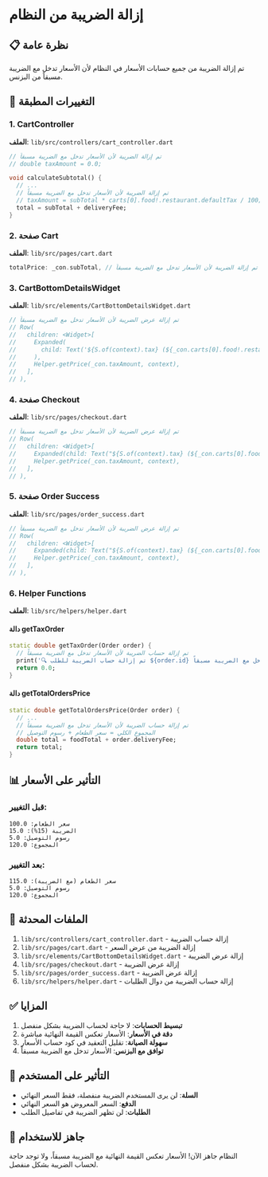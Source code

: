 # إزالة الضريبة من النظام

## 📋 نظرة عامة

تم إزالة الضريبة من جميع حسابات الأسعار في النظام لأن الأسعار تدخل مع الضريبة مسبقاً من البزنس.

## 🔧 التغييرات المطبقة

### 1. CartController
**الملف**: `lib/src/controllers/cart_controller.dart`

```dart
// تم إزالة الضريبة لأن الأسعار تدخل مع الضريبة مسبقاً
// double taxAmount = 0.0;

void calculateSubtotal() {
  // ...
  // تم إزالة الضريبة لأن الأسعار تدخل مع الضريبة مسبقاً
  // taxAmount = subTotal * carts[0].food!.restaurant.defaultTax / 100;
  total = subTotal + deliveryFee;
}
```

### 2. صفحة Cart
**الملف**: `lib/src/pages/cart.dart`

```dart
totalPrice: _con.subTotal, // تم إزالة الضريبة لأن الأسعار تدخل مع الضريبة مسبقاً
```

### 3. CartBottomDetailsWidget
**الملف**: `lib/src/elements/CartBottomDetailsWidget.dart`

```dart
// تم إزالة عرض الضريبة لأن الأسعار تدخل مع الضريبة مسبقاً
// Row(
//   children: <Widget>[
//     Expanded(
//       child: Text('${S.of(context).tax} (${_con.carts[0].food!.restaurant!.defaultTax}%)'),
//     ),
//     Helper.getPrice(_con.taxAmount, context),
//   ],
// ),
```

### 4. صفحة Checkout
**الملف**: `lib/src/pages/checkout.dart`

```dart
// تم إزالة عرض الضريبة لأن الأسعار تدخل مع الضريبة مسبقاً
// Row(
//   children: <Widget>[
//     Expanded(child: Text("${S.of(context).tax} (${_con.carts[0].food?.restaurant.defaultTax}%)")),
//     Helper.getPrice(_con.taxAmount, context),
//   ],
// ),
```

### 5. صفحة Order Success
**الملف**: `lib/src/pages/order_success.dart`

```dart
// تم إزالة عرض الضريبة لأن الأسعار تدخل مع الضريبة مسبقاً
// Row(
//   children: <Widget>[
//     Expanded(child: Text("${S.of(context).tax} (${_con.carts[0].food?.restaurant.defaultTax}%)")),
//     Helper.getPrice(_con.taxAmount, context),
//   ],
// ),
```

### 6. Helper Functions
**الملف**: `lib/src/helpers/helper.dart`

#### دالة getTaxOrder
```dart
static double getTaxOrder(Order order) {
  // تم إزالة حساب الضريبة لأن الأسعار تدخل مع الضريبة مسبقاً
  print('🔍 تم إزالة حساب الضريبة للطلب ${order.id} لأن الأسعار تدخل مع الضريبة مسبقاً');
  return 0.0;
}
```

#### دالة getTotalOrdersPrice
```dart
static double getTotalOrdersPrice(Order order) {
  // ...
  // تم إزالة حساب الضريبة لأن الأسعار تدخل مع الضريبة مسبقاً
  // المجموع الكلي = سعر الطعام + رسوم التوصيل
  double total = foodTotal + order.deliveryFee;
  return total;
}
```

## 📊 التأثير على الأسعار

### قبل التغيير:
```
سعر الطعام: 100.0
الضريبة (15%): 15.0
رسوم التوصيل: 5.0
المجموع: 120.0
```

### بعد التغيير:
```
سعر الطعام (مع الضريبة): 115.0
رسوم التوصيل: 5.0
المجموع: 120.0
```

## 📁 الملفات المحدثة

1. `lib/src/controllers/cart_controller.dart` - إزالة حساب الضريبة
2. `lib/src/pages/cart.dart` - إزالة الضريبة من عرض السعر
3. `lib/src/elements/CartBottomDetailsWidget.dart` - إزالة عرض الضريبة
4. `lib/src/pages/checkout.dart` - إزالة عرض الضريبة
5. `lib/src/pages/order_success.dart` - إزالة عرض الضريبة
6. `lib/src/helpers/helper.dart` - إزالة حساب الضريبة من دوال الطلبات

## ✅ المزايا

1. **تبسيط الحسابات**: لا حاجة لحساب الضريبة بشكل منفصل
2. **دقة في الأسعار**: الأسعار تعكس القيمة النهائية مباشرة
3. **سهولة الصيانة**: تقليل التعقيد في كود حساب الأسعار
4. **توافق مع البزنس**: الأسعار تدخل مع الضريبة مسبقاً

## 🔮 التأثير على المستخدم

- **السلة**: لن يرى المستخدم الضريبة منفصلة، فقط السعر النهائي
- **الدفع**: السعر المعروض هو السعر النهائي
- **الطلبات**: لن تظهر الضريبة في تفاصيل الطلب

## 🚀 جاهز للاستخدام

النظام جاهز الآن! الأسعار تعكس القيمة النهائية مع الضريبة مسبقاً، ولا توجد حاجة لحساب الضريبة بشكل منفصل. 